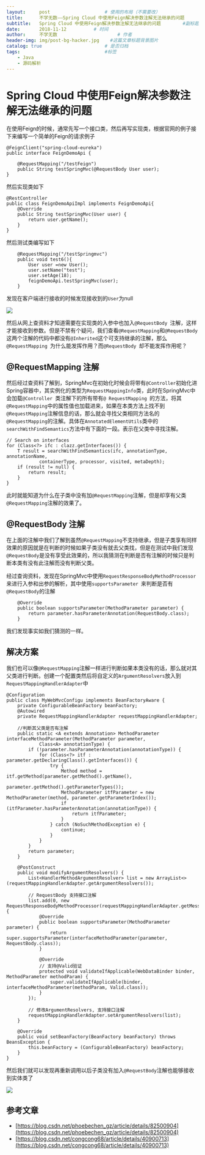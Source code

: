 ```yaml
---
layout:     post                    # 使用的布局（不需要改）
title:      不学无数——Spring Cloud 中使用Feign解决参数注解无法继承的问题        # 标题
subtitle:   Spring Cloud 中使用Feign解决参数注解无法继承的问题        #副标题
date:       2018-11-12          # 时间
author:     不学无数                      # 作者
header-img: img/post-bg-hacker.jpg    #这篇文章标题背景图片
catalog: true                       # 是否归档
tags:                               #标签
    - Java
    - 源码解析
---
```


# Spring Cloud 中使用Feign解决参数注解无法继承的问题

在使用Feign的时候，通常先写一个接口类，然后再写实现类，根据官网的例子接下来编写一个简单的Feign的请求例子

```
@FeignClient("spring-cloud-eureka")
public interface FeignDemoApi {

    @RequestMapping("/testFeign")
    public String testSpringMvc(@RequestBody User user);
}

```

然后实现类如下

```
@RestController
public class FeignDemoApiImpl implements FeignDemoApi{
    @Override
    public String testSpringMvc(User user) {
        return user.getName();
    }
}

```
然后测试类编写如下

```
    @RequestMapping("/testSpringmvc")
    public void test6(){
        User user =new User();
        user.setName("test");
        user.setAge(18);
        feignDemoApi.testSpringMvc(user);
    }

```

发现在客户端进行接收的时候发现接收到的`User`为null

![](http://ws4.sinaimg.cn/large/006tNc79ly1fz7j28d4kfj30mc04uglz.jpg)

然后从网上查资料才知道需要在实现类的入参中也加入`@RequestBody `注解，这样才能接收到参数。但是不禁有个疑问，我们查看`@RequestMapping`和`@RequestBody`这两个注解的代码中都没有`@Inherited`这个可支持继承的注解，那么`@RequestMapping `为什么能发挥作用？而`@RequestBody `却不能发挥作用呢？

## @RequestMapping 注解

然后经过查资料了解到，SpringMvc在初始化时候会将带有`@Controller`初始化进Spring容器中，其实例化的类型为`RequestMappingInfo`类，此时在SpringMvc中会加载`@Controller `类注解下的所有带有`@ RequestMapping `的方法，将其`@RequestMapping`中的属性值也加载进来，如果在本类方法上找不到`@RequestMapping`注解信息的话，那么就会寻找父类相同方法名的`@RequestMapping`的注解。具体在`AnnotatedElementUtils`类中的`searchWithFindSemantics`方法中有下面的一段。表示在父类中寻找注解。

```
// Search on interfaces
for (Class<?> ifc : clazz.getInterfaces()) {
	T result = searchWithFindSemantics(ifc, annotationType, annotationName,
			containerType, processor, visited, metaDepth);
	if (result != null) {
		return result;
	}
}

```

此时就能知道为什么在子类中没有加`@RequestMapping`注解，但是却享有父类`@RequestMapping`注解的效果了。


## @RequestBody 注解

在上面的注解中我们了解到虽然`@RequestMapping`不支持继承，但是子类享有同样效果的原因就是在判断的时候如果子类没有就去父类找，但是在测试中我们发现`@RequestBody`是没有享受此效果的，所以我猜测在判断是否有注解的时候只是判断本类有没有此注解而没有判断父类。

经过查询资料，发现在SpringMvc中使用`RequestResponseBodyMethodProcessor `来进行入参和出参的解析，其中使用`supportsParameter `来判断是否有`@RequestBody`的注解

```
	@Override
	public boolean supportsParameter(MethodParameter parameter) {
		return parameter.hasParameterAnnotation(RequestBody.class);
	}

```

我们发现事实如我们猜测的一样。

## 解决方案

我们也可以像`@RequestMapping`注解一样进行判断如果本类没有的话，那么就对其父类进行判断。创建一个配置类然后将自定义的`ArgumentResolvers`放入到`RequestMappingHandlerAdapter`中

```
@Configuration
public class MyWebMvcConfigu implements BeanFactoryAware {
    private ConfigurableBeanFactory beanFactory;
    @Autowired
    private RequestMappingHandlerAdapter requestMappingHandlerAdapter;

	//判断其父类是否有注解
    public static <A extends Annotation> MethodParameter interfaceMethodParameter(MethodParameter parameter,
            Class<A> annotationType) {
        if (!parameter.hasParameterAnnotation(annotationType)) {
            for (Class<?> itf : parameter.getDeclaringClass().getInterfaces()) {
                try {
                    Method method = itf.getMethod(parameter.getMethod().getName(),
                            parameter.getMethod().getParameterTypes());
                    MethodParameter itfParameter = new MethodParameter(method, parameter.getParameterIndex());
                    if (itfParameter.hasParameterAnnotation(annotationType)) {
                        return itfParameter;
                    }
                } catch (NoSuchMethodException e) {
                    continue;
                }
            }
        }
        return parameter;
    }

    @PostConstruct
    public void modifyArgumentResolvers() {
        List<HandlerMethodArgumentResolver> list = new ArrayList<>(requestMappingHandlerAdapter.getArgumentResolvers());

        // RequestBody 支持接口注解
        list.add(0, new RequestResponseBodyMethodProcessor(requestMappingHandlerAdapter.getMessageConverters()) {
            @Override
            public boolean supportsParameter(MethodParameter parameter) {
                return super.supportsParameter(interfaceMethodParameter(parameter, RequestBody.class));
            }

            @Override
            // 支持@Valid验证
            protected void validateIfApplicable(WebDataBinder binder, MethodParameter methodParam) {
                super.validateIfApplicable(binder, interfaceMethodParameter(methodParam, Valid.class));
            }
        });

        // 修改ArgumentResolvers, 支持接口注解
        requestMappingHandlerAdapter.setArgumentResolvers(list);
    }

    @Override
    public void setBeanFactory(BeanFactory beanFactory) throws BeansException {
        this.beanFactory = (ConfigurableBeanFactory) beanFactory;
    }
}

```

然后我们就可以发现再重新调用以后子类没有加入`@RequestBody`注解也能够接收到实体类了

![](https://ws2.sinaimg.cn/large/006tNc79ly1fz8i3r4a98j31e80sk0wl.jpg)

## 参考文章

* [https://blog.csdn.net/phoebechen_gz/article/details/82500904](https://blog.csdn.net/phoebechen_gz/article/details/82500904)
* [https://blog.csdn.net/congcong68/article/details/40900713](https://blog.csdn.net/congcong68/article/details/40900713)

